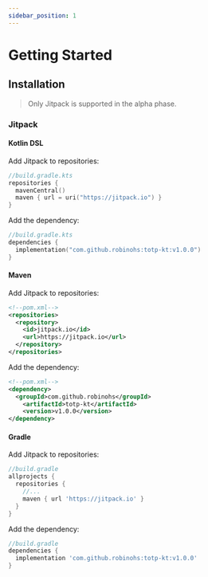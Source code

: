 ```yaml
---
sidebar_position: 1
---
```


# Getting Started

## Installation

> Only Jitpack is supported in the alpha phase.

### Jitpack
#### Kotlin DSL
Add Jitpack to repositories:
```kotlin
//build.gradle.kts
repositories {  
  mavenCentral()  
  maven { url = uri("https://jitpack.io") }  
}
```
Add the dependency:
```kotlin
//build.gradle.kts
dependencies {
  implementation("com.github.robinohs:totp-kt:v1.0.0")
}
```
#### Maven
Add Jitpack to repositories:
```xml
<!--pom.xml-->
<repositories>
  <repository>
    <id>jitpack.io</id>
    <url>https://jitpack.io</url>
  </repository>
</repositories>
```
Add the dependency:
```xml
<!--pom.xml-->
<dependency>
  <groupId>com.github.robinohs</groupId>
    <artifactId>totp-kt</artifactId>
    <version>v1.0.0</version>
</dependency>
```
#### Gradle
Add Jitpack to repositories:
```groovy
//build.gradle
allprojects {
  repositories {
    //...
    maven { url 'https://jitpack.io' }
  }
}
```
Add the dependency:
```groovy
//build.gradle
dependencies {
  implementation 'com.github.robinohs:totp-kt:v1.0.0'
}
```
